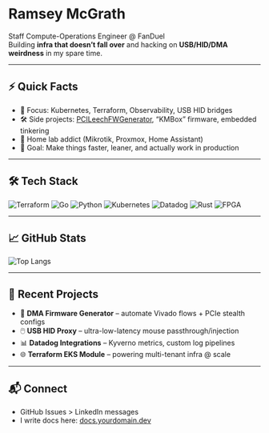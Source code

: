 # Ramsey McGrath

Staff Compute-Operations Engineer @ FanDuel  
Building **infra that doesn’t fall over** and hacking on **USB/HID/DMA weirdness** in my spare time.  

---

## ⚡ Quick Facts
- 🚀 Focus: Kubernetes, Terraform, Observability, USB HID bridges
- 🛠️ Side projects: [PCILeechFWGenerator](https://github.com/yourrepo), “KMBox” firmware, embedded tinkering  
- 🏡 Home lab addict (Mikrotik, Proxmox, Home Assistant)
- 🎯 Goal: Make things faster, leaner, and actually work in production

---

## 🛠️ Tech Stack
![Terraform](https://img.shields.io/badge/Terraform-844FBA?logo=terraform&logoColor=white)
![Go](https://img.shields.io/badge/Go-00ADD8?logo=go&logoColor=white)
![Python](https://img.shields.io/badge/Python-3776AB?logo=python&logoColor=white)
![Kubernetes](https://img.shields.io/badge/Kubernetes-326CE5?logo=kubernetes&logoColor=white)
![Datadog](https://img.shields.io/badge/Datadog-632CA6?logo=datadog&logoColor=white)
![Rust](https://img.shields.io/badge/Rust-000000?logo=rust&logoColor=white)
![FPGA](https://img.shields.io/badge/FPGA-Lattice-FFB81C)

---

## 📈 GitHub Stats
![Top Langs](https://github-readme-stats.vercel.app/api/top-langs/?username=ramseymcgrathfd&layout=compact&theme=dark&hide_border=true)

---

## 📡 Recent Projects
- 🔬 **DMA Firmware Generator** – automate Vivado flows + PCIe stealth configs
- 🖱️ **USB HID Proxy** – ultra-low-latency mouse passthrough/injection
- 📊 **Datadog Integrations** – Kyverno metrics, custom log pipelines
- 🌐 **Terraform EKS Module** – powering multi-tenant infra @ scale

---

## 📬 Connect
- GitHub Issues > LinkedIn messages  
- I write docs here: [docs.yourdomain.dev](https://docs.yourdomain.dev)
